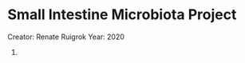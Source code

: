 Small Intestine Microbiota Project
==================================

Creator: Renate Ruigrok
Year: 2020

1. 
